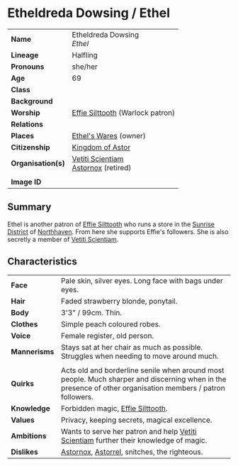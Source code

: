 # Etheldreda Dowsing / Ethel

|||
| --- | --- |
| **Name** | Etheldreda Dowsing<br>*Ethel* | character.4
| **Lineage** | Halfling |
| **Pronouns** | she/her |
| **Age** | 69 |
| **Class** | |
| **Background** | |
| **Worship** | [Effie Silttooth](effie-silttooth.md) (Warlock patron) |
| **Relations** | |
| **Places** | [Ethel's Wares](../places/buildings/shops/ethels-wares.md) (owner) |
| **Citizenship** | [Kingdom of Astor](../civilisations/kingdom-of-astor/kingdom-of-astor.md) |
| **Organisation(s)** | [Vetiti Scientiam](../organisations/vetiti-scientiam.md)<br>[Astornox](../organisations/government/astornox/astornox.md) (retired) |
|||
| **Image ID** | |

## Summary

Ethel is another patron of [Effie Silttooth](effie-silttooth.md) who runs a store in the [Sunrise District](../places/settlements/districts/sunrise-district.md) of [Northhaven](../places/settlements/cities/northhaven.md). From here she supports Effie's followers. She is also secretly a member of [Vetiti Scientiam](../organisations/vetiti-scientiam.md).

## Characteristics

| | |
| --- | --- |
| **Face** | Pale skin, silver eyes. Long face with bags under eyes. | characteristics.2
| **Hair** | Faded strawberry blonde, ponytail. |
| **Body** | 3'3" / 99cm. Thin. |
| **Clothes** | Simple peach coloured robes. |
| **Voice** | Female register, old person. |
| **Mannerisms** | Stays sat at her chair as much as possible. Struggles when needing to move around much. |
| | |
| **Quirks** | Acts old and borderline senile when around most people. Much sharper and discerning when in the presence of other organisation members / patron followers. |
| **Knowledge** | Forbidden magic, [Effie Silttooth](effie-silttooth.md). |
| **Values** | Privacy, keeping secrets, magical excellence. |
| **Ambitions** | Wants to serve her patron and help [Vetiti Scientiam](../organisations/vetiti-scientiam.md) further their knowledge of magic. |
| **Dislikes** | [Astornox](../organisations/government/astornox/astornox.md), [Astorrel](../organisations/government/astorrel/astorrel.md), snitches, the righteous. |
